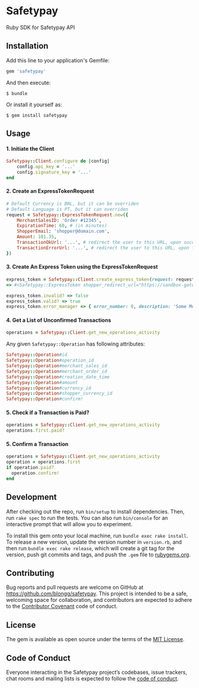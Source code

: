 # Safetypay

Ruby SDK for Safetypay API

## Installation

Add this line to your application's Gemfile:

```ruby
gem 'safetypay'
```

And then execute:

    $ bundle

Or install it yourself as:

    $ gem install safetypay

## Usage

#### 1. Initiate the Client

```ruby
Safetypay::Client.configure do |config|
    config.api_key = '...'
    config.signature_key = '...'
end
```

#### 2. Create an ExpressTokenRequest

```ruby
# Default Currency is BRL, but it can be overriden
# Default Language is PT, but it can overriden
request = Safetypay::ExpressTokenRequest.new({
    MerchantSalesID: 'Order #12345',
    ExpirationTime: 60, # (in minutes)
    ShopperEmail: 'shopper@domain.com',
    Amount: 101.35,
    TransactionOkUrl: '...', # redirect the user to this URL, upon successful transaction
    TransactionErrorUrl: '...', # redirect the user to this URL, upon failed transaction
})
```

#### 3. Create An Express Token using the ExpressTokenRequest
```ruby
express_token = Safetypay::Client.create_express_token(request: request)
=> #<Safetypay::ExpressToken shopper_redirect_url="https://sandbox-gateway.safetypay.com/Express4/Checkout/index?TokenID=0a93f62b-f7eb-4e9c-acfb-1e41e905b97d" error_manager={:error_number=>0, :description=>"No Error"}>
```

```ruby
express_token.invalid? => false
express_token.valid? => true
express_token.error_manager => { error_number: 0, description: 'Some Message' }
```

#### 4. Get a List of Unconfirmed Transactions

```ruby
operations = Safetypay::Client.get_new_operations_activity
```

Any given `Safetypay::Operation` has following attributes:

```ruby
Safetypay::Operation#id
Safetypay::Operation#operation_id
Safetypay::Operation#merchant_sales_id
Safetypay::Operation#merchant_order_id
Safetypay::Operation#creation_date_time
Safetypay::Operation#amount
Safetypay::Operation#currency_id
Safetypay::Operation#shopper_currency_id
Safetypay::Operation#confirm!
```

#### 5. Check if a Transaction is Paid?

```ruby
operations = Safetypay::Client.get_new_operations_activity
operations.first.paid?
```

#### 5. Confirm a Transaction

```ruby
operations = Safetypay::Client.get_new_operations_activity
operation = operations.first
if operation.paid?
  operation.confirm!
end
```

## Development

After checking out the repo, run `bin/setup` to install dependencies. Then, run `rake spec` to run the tests. You can also run `bin/console` for an interactive prompt that will allow you to experiment.

To install this gem onto your local machine, run `bundle exec rake install`. To release a new version, update the version number in `version.rb`, and then run `bundle exec rake release`, which will create a git tag for the version, push git commits and tags, and push the `.gem` file to [rubygems.org](https://rubygems.org).

## Contributing

Bug reports and pull requests are welcome on GitHub at https://github.com/blongg/safetypay. This project is intended to be a safe, welcoming space for collaboration, and contributors are expected to adhere to the [Contributor Covenant](http://contributor-covenant.org) code of conduct.

## License

The gem is available as open source under the terms of the [MIT License](https://opensource.org/licenses/MIT).

## Code of Conduct

Everyone interacting in the Safetypay project’s codebases, issue trackers, chat rooms and mailing lists is expected to follow the [code of conduct](https://github.com/blongg/safetypay/blob/master/CODE_OF_CONDUCT.md).
